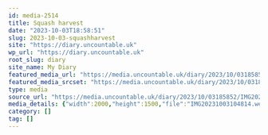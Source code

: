 ```yaml
---
id: media-2514
title: Squash harvest
date: "2023-10-03T18:58:51"
slug: 2023-10-03-squashharvest
site: "https://diary.uncountable.uk"
wp_url: "https://diary.uncountable.uk"
root_slug: diary
site_name: My Diary
featured_media_url: "https://media.uncountable.uk/diary/2023/10/03185852/IMG20231003104814.webp"
featured_media_srcset: "https://media.uncountable.uk/diary/2023/10/03185852/IMG20231003104814-300x225.webp 300w, https://media.uncountable.uk/diary/2023/10/03185852/IMG20231003104814-1024x768.webp 1024w, https://media.uncountable.uk/diary/2023/10/03185852/IMG20231003104814-150x150.webp 150w, https://media.uncountable.uk/diary/2023/10/03185852/IMG20231003104814-640x480.webp 640w, https://media.uncountable.uk/diary/2023/10/03185852/IMG20231003104814.webp 2000w"
type: media
source_url: "https://media.uncountable.uk/diary/2023/10/03185852/IMG20231003104814.webp"
media_details: {"width":2000,"height":1500,"file":"IMG20231003104814.webp","filesize":194650,"sizes":{"medium":{"file":"IMG20231003104814-300x225.webp","width":300,"height":225,"filesize":22426,"mime_type":"image/webp","source_url":"https://media.uncountable.uk/diary/2023/10/03185852/IMG20231003104814-300x225.webp"},"large":{"file":"IMG20231003104814-1024x768.webp","width":1024,"height":768,"filesize":163194,"mime_type":"image/webp","source_url":"https://media.uncountable.uk/diary/2023/10/03185852/IMG20231003104814-1024x768.webp"},"thumbnail":{"file":"IMG20231003104814-150x150.webp","width":150,"height":150,"filesize":8442,"mime_type":"image/webp","source_url":"https://media.uncountable.uk/diary/2023/10/03185852/IMG20231003104814-150x150.webp"},"mobwidth":{"file":"IMG20231003104814-640x480.webp","width":640,"height":480,"filesize":78638,"mime_type":"image/webp","source_url":"https://media.uncountable.uk/diary/2023/10/03185852/IMG20231003104814-640x480.webp"},"full":{"file":"IMG20231003104814.webp","width":2000,"height":1500,"mime_type":"image/webp","source_url":"https://media.uncountable.uk/diary/2023/10/03185852/IMG20231003104814.webp"}},"image_meta":{"aperture":"0","credit":"","camera":"","caption":"","created_timestamp":"0","copyright":"","focal_length":"0","iso":"0","shutter_speed":"0","title":"","orientation":"0","keywords":[]}}
category: []
tag: []
---
```


